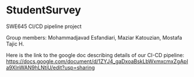 # StudentSurvey
SWE645 CI/CD pipeline project

Group members: Mohammadjavad Esfandiari, Maziar Katouzian, Mostafa Tajic H.


Here is the link to the google doc describing details of our CI-CD pipeline:
https://docs.google.com/document/d/1ZYJ4_gaDxoaBskLbWxmxcmxZgApIa9XlnWAN9hLNtiU/edit?usp=sharing
